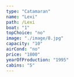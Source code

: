 ```yaml
---
type: "Catamaran"
name: "Lexi"
path: /Lexi
boat: "1"
topChoice: "no"
image: "./image/8.jpg"
capacity: "10"
airCond: "no"
price: "1800"
yearOfProduction: "1995"
cabins: "5"
---
```

